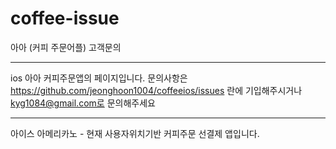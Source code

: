 # coffee-issue
아아 (커피 주문어플) 고객문의

---------------------------------
ios 아아 커피주문앱의 페이지입니다.
문의사항은 https://github.com/jeonghoon1004/coffeeios/issues 란에 기입해주시거나
kyg1084@gmail.com로 문의해주세요

---------------------------------
아이스 아메리카노  -  현재 사용자위치기반 커피주문 선결제 앱입니다.
